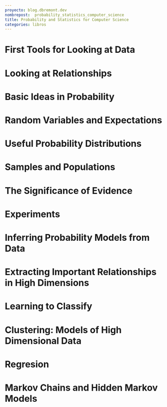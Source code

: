 ```yaml
---
proyecto: blog.dbremont.dev
nombrepost:  probability_statistics_computer_science
title: Probability and Statistics for Computer Science
categories: libros
---
```


<!--more-->

# First Tools for Looking at Data
# Looking at Relationships
# Basic Ideas in Probability
# Random Variables and Expectations
# Useful Probability Distributions
# Samples and Populations
# The Significance of Evidence
# Experiments
# Inferring Probability Models from Data
# Extracting Important Relationships in High Dimensions
# Learning to Classify
# Clustering: Models of High Dimensional Data
# Regresion
# Markov Chains and Hidden Markov Models